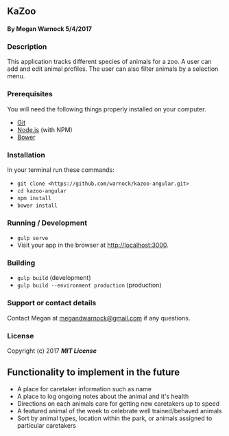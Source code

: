 ## KaZoo

#### By Megan Warnock 5/4/2017

### Description
This application tracks different species of animals for a zoo. A user can add and edit animal profiles. The user can also filter animals by a selection menu.

### Prerequisites

You will need the following things properly installed on your computer.

* [Git](https://git-scm.com/)
* [Node.js](https://nodejs.org/) (with NPM)
* [Bower](https://bower.io/)

### Installation

In your terminal run these commands:
* `git clone <https://github.com/warnock/kazoo-angular.git>`
* `cd kazoo-angular`
* `npm install`
* `bower install`

### Running / Development

* `gulp serve`
* Visit your app in the browser at [http://localhost:3000](http://localhost:300).

### Building

* `gulp build` (development)
* `gulp build --environment production` (production)

### Support or contact details

Contact Megan at megandwarnock@gmail.com if any questions.

### License

Copyright (c) 2017 **_MIT License_**



## Functionality to implement in the future
* A place for caretaker information such as name
* A place to log ongoing notes about the animal and it's health
* Directions on each animals care for getting new caretakers up to speed
* A featured animal of the week to celebrate well trained/behaved animals
* Sort by animal types, location within the park, or animals assigned to particular caretakers
